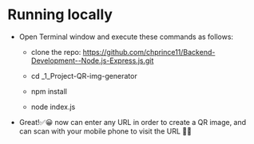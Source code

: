 # Running locally

- Open Terminal window and execute these commands as follows:

  - clone the repo: 
https://github.com/chprince11/Backend-Development--Node.js-Express.js.git

  - cd _1_Project-QR-img-generator

  - npm install

  - node index.js

- Great!✅😀 now can enter any URL in order to create a QR image, and can scan with your mobile phone to visit the URL 🎉🎉
